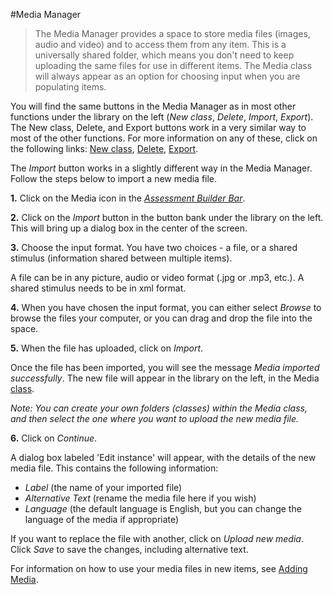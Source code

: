 #Media Manager


>The Media Manager provides a space to store media files (images, audio and video) and to access them from any item. This is a universally shared folder, which means you don't need to keep uploading the same files for use in different items. The Media class will always appear as an option for choosing input when you are populating items.

You will find the same buttons in the Media Manager as in most other functions under the library on the left (*New class*, *Delete*, *Import*, *Export*). The New class, Delete, and Export buttons work in a very similar way to most of the other functions. For more information on any of these, click on the following links: [New class](../appendix/glossary.md#class), [Delete](../appendix/glossary.md#delete), [Export](../appendix/glossary.md#export).

The *Import* button works in a slightly different way in the Media Manager. Follow the steps below to import a new media file.

**1.**  Click on the Media icon in the *[Assessment Builder Bar](../appendix/glossary.md#assessment-builder-bar)*.

**2.** Click on the *Import* button in the button bank under the library on the left. This will bring up a dialog box in the center of the screen. 

**3.** Choose the input format. You have two choices - a file, or a shared stimulus (information shared between multiple items). 

A file can be in any picture, audio or video format (.jpg or .mp3, etc.). A shared stimulus needs to be in xml format. 

**4.** When you have chosen the input format, you can either select *Browse* to browse the files your computer, or you can drag and drop the file into the space. 

**5.** When the file has uploaded, click on *Import*.

Once the file has been imported, you will see the message *Media imported successfully*. The new file will appear in the library on the left, in the Media [class](../appendix/glossary.md#class). 

*Note: You can create your own folders (classes) within the Media class, and then select the one where you want to upload the new media file.* 

**6.**  Click on *Continue*.

A dialog box labeled 'Edit instance' will appear, with the details of the new media file. This contains the following information:

- *Label* (the name of your imported file)
- *Alternative Text* (rename the media file here if you wish)
- *Language* (the default language is English, but you can change the language of the media if appropriate)

If you want to replace the file with another, click on *Upload new media*. Click *Save* to save the changes, including alternative text.

For information on how to use your media files in new items, see [Adding Media](../items/adding-media.md).